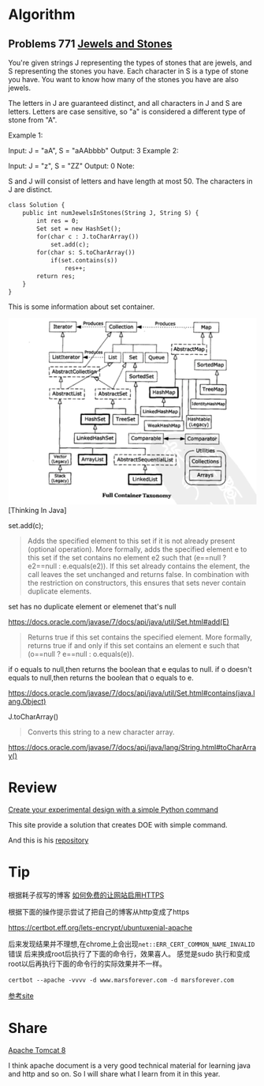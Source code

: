# Algorithm

## Problems 771 [Jewels and Stones](https://leetcode.com/problems/jewels-and-stones/)

You're given strings J representing the types of stones that are jewels, and S representing the stones you have.  Each character in S is a type of stone you have.  You want to know how many of the stones you have are also jewels.

The letters in J are guaranteed distinct, and all characters in J and S are letters. Letters are case sensitive, so "a" is considered a different type of stone from "A".

Example 1:

Input: J = "aA", S = "aAAbbbb"
Output: 3
Example 2:

Input: J = "z", S = "ZZ"
Output: 0
Note:

S and J will consist of letters and have length at most 50.
The characters in J are distinct.

```
class Solution {
    public int numJewelsInStones(String J, String S) {
        int res = 0;
        Set set = new HashSet();
        for(char c : J.toCharArray())
            set.add(c);
        for(char s: S.toCharArray())
            if(set.contains(s))
                res++;
        return res;
    }
}
```
This is some information about set container.

![alt text](https://github.com/MarsForever/MarsForever_ARTS/blob/master/image/screenshot_java_set_20180707.png)
[Thinking In Java]

set.add(c);

>Adds the specified element to this set if it is not already present 
(optional operation). More formally, adds the specified element e to this set if the set contains no element e2 such that (e==null ? e2==null : e.equals(e2)). If this set already contains the element, the call leaves the set unchanged and returns false. In combination with the restriction on constructors, this ensures that sets never contain duplicate elements.

set has no duplicate element or elemenet that's null

https://docs.oracle.com/javase/7/docs/api/java/util/Set.html#add(E)

>Returns true if this set contains the specified element. More formally, returns true if and only if this set contains an element e such that (o==null ? e==null : o.equals(e)).

if o equals to null,then returns the boolean that e equlas to null.
if o doesn't equals to null,then returns the boolean that o equals to e.

https://docs.oracle.com/javase/7/docs/api/java/util/Set.html#contains(java.lang.Object)

J.toCharArray()

>Converts this string to a new character array.

https://docs.oracle.com/javase/7/docs/api/java/lang/String.html#toCharArray()

# Review
[Create your experimental design with a simple Python command](https://towardsdatascience.com/design-your-engineering-experiment-plan-with-a-simple-python-command-35a6ba52fa35)

This site provide a solution that creates DOE with simple command.

And this is his [repository](https://github.com/tirthajyoti/Design-of-experiment-Python)


# Tip
根据耗子叔写的博客
[如何免费的让网站启用HTTPS](https://coolshell.cn/articles/18094.html)

根据下面的操作提示尝试了把自己的博客从http变成了https

https://certbot.eff.org/lets-encrypt/ubuntuxenial-apache

后来发现结果并不理想,在chrome上会出现`net::ERR_CERT_COMMON_NAME_INVALID`错误
后来换成root后执行了下面的命令行，效果喜人。
感觉是sudo 执行和变成root以后再执行下面的命令行的实际效果并不一样。

`certbot --apache -vvvv -d www.marsforever.com -d marsforever.com`

[参考site](https://community.letsencrypt.org/t/apache2-vhosts-domain-and-subdomain-certificate-problems/22135/2)

# Share
[Apache Tomcat 8](https://tomcat.apache.org/tomcat-8.5-doc/index.html)

I think apache document is a very good technical material for learning java and http and so on.
So I will share what I learn from it in this year.